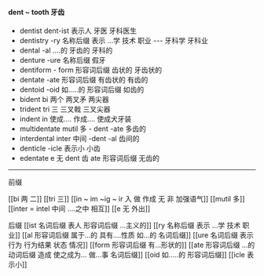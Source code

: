 #### dent ~ tooth 牙齿

- dentist dent-ist 表示人 牙医 牙科医生
- dentistry  -ry 名称后缀 表示 ...学 技术 职业  --- 牙科学 牙科业
- dental -al  ....的  牙齿的 牙科的
- denture -ure 名称后缀  假牙
- dentiform - form 形容词后缀  齿状的 牙齿状的
- dentate  -ate 形容词后缀 有齿状的  有齿的
- dentoid -oid  如.....的 形容词后缀  如齿的 
- bident bi 两个  两叉矛 两尖器
- trident tri 三 三叉戟 三叉尖器
- indent in 使成.... 作成....  使成犬牙装 
- multidentate mutil 多 - dent -ate 多齿的
- interdental inter 中间  -dent -al 齿间的
- denticle -icle 表示小 小齿
- edentate e 无 dent 齿 ate 形容词后缀 无齿的

---
前缀

[[bi 两 二]]
[[tri 三]]
[[in  ~ im ~ig ~ ir 入 做 作成  无 非 加强语气]]
[[mutil 多]]
[[inter = intel 中间 ....之中 相互]]
[[e 无 外出]]

后缀
[[ist  名词后缀 表人 形容词后缀 ...主义的]]
[[ry 名称后缀 表示 ...学 技术 职业]]
[[al 形容词后缀   属于...的  具有....性质  如...的   名词后缀]]
[[ure 名词后缀  表示 行为 行为结果 状态 情况]]
[[form 形容词后缀 有...形状的]]
[[ate 形容词后缀  ...的 动词后缀 造成 使之成为... 做...事 名词后缀]]
[[oid  如.....的 形容词后缀]]
[[icle 表示小]]


